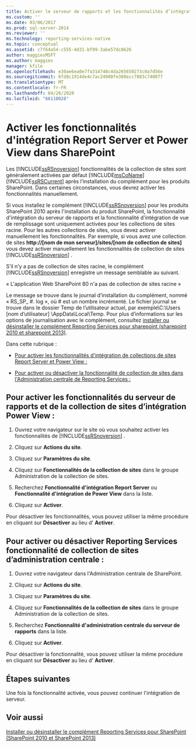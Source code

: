 ```yaml
---
title: Activer le serveur de rapports et les fonctionnalités d’intégration de Power View dans SharePoint | Microsoft Docs
ms.custom: ''
ms.date: 03/06/2017
ms.prod: sql-server-2014
ms.reviewer: ''
ms.technology: reporting-services-native
ms.topic: conceptual
ms.assetid: c7f64a54-c555-4d31-bf99-3abe57dc8626
author: maggiesMSFT
ms.author: maggies
manager: kfile
ms.openlocfilehash: e30ae6ea0e7fa314748c4da265650273c0a7d56e
ms.sourcegitcommit: 6fd8c1914de4c7ac24900fe388ecc7883c740077
ms.translationtype: MT
ms.contentlocale: fr-FR
ms.lasthandoff: 04/26/2020
ms.locfileid: "66110028"
---
```

# <a name="activate-the-report-server-and-power-view-integration-features-in-sharepoint"></a>Activer les fonctionnalités d'intégration Report Server et Power View dans SharePoint
  Les [!INCLUDE[ssRSnoversion](../includes/ssrsnoversion-md.md)] fonctionnalités de la collection de sites sont généralement activées par défaut [!INCLUDE[msCoName](../includes/msconame-md.md)] [!INCLUDE[ssRSCurrent](../includes/ssrscurrent-md.md)] après l’installation du complément pour les produits SharePoint. Dans certaines circonstances, vous devrez activer les fonctionnalités manuellement.  
  
 Si vous installez le complément [!INCLUDE[ssRSnoversion](../includes/ssrsnoversion-md.md)] pour les produits SharePoint 2010 après l'installation du produit SharePoint, la fonctionnalité d'intégration du serveur de rapports et la fonctionnalité d'intégration de vue de remplissage sont uniquement activées pour les collections de sites racine. Pour les autres collections de sites, vous devez activer manuellement les fonctionnalités. Par exemple, si vous avez une collection de sites **http://[nom de mon serveur]/sites/[nom de collection de sites]** vous devez activer manuellement les fonctionnalités de collection de sites [!INCLUDE[ssRSnoversion](../includes/ssrsnoversion-md.md)] .  
  
 S’il n’y a pas de collection de sites racine, le complément [!INCLUDE[ssRSnoversion](../includes/ssrsnoversion-md.md)] enregistre un message semblable au suivant.  
  
 « L'application Web SharePoint 80 n'a pas de collection de sites racine »  
  
 Le message se trouve dans le journal d’installation du complément, nommé « RS_SP_ #. log », où # est un nombre incrémenté. Le fichier journal se trouve dans le dossier Temp de l’utilisateur actuel, par exemple\\C:\Users [nom d’utilisateur] \AppData\Local\Temp. Pour plus d’informations sur les options de journalisation avec le complément, consultez [installer ou désinstaller le complément Reporting Services pour sharepoint &#40;sharepoint 2010 et sharepoint 2013&#41;](install-windows/install-or-uninstall-the-reporting-services-add-in-for-sharepoint.md).  
  
 Dans cette rubrique :  
  
-   [Pour activer les fonctionnalités d'intégration de collections de sites Report Server et Power View :](#bkmk_features)  
  
-   [Pour activer ou désactiver la fonctionnalité de collection de sites dans l'Administration centrale de Reporting Services :](#bkmk_centraladmin)  
  
##  <a name="to-activate-the-report-server-and-power-view-integration-site-collection-features"></a><a name="bkmk_features"></a>Pour activer les fonctionnalités du serveur de rapports et de la collection de sites d’intégration Power View :  
  
1.  Ouvrez votre navigateur sur le site où vous souhaitez activer les fonctionnalités de [!INCLUDE[ssRSnoversion](../includes/ssrsnoversion-md.md)] .  
  
2.  Cliquez sur **Actions du site**.  
  
3.  Cliquez sur **Paramètres du site**.  
  
4.  Cliquez sur **Fonctionnalités de la collection de sites** dans le groupe Administration de la collection de sites.  
  
5.  Recherchez **Fonctionnalité d'intégration Report Server** ou **Fonctionnalité d'intégration de Power View** dans la liste.  
  
6.  Cliquez sur **Activer**.  
  
 Pour désactiver les fonctionnalités, vous pouvez utiliser la même procédure en cliquant sur **Désactiver** au lieu d' **Activer**.  
  
##  <a name="to-activate-or-deactivate-reporting-services-central-administration-site-collection-feature"></a><a name="bkmk_centraladmin"></a>Pour activer ou désactiver Reporting Services fonctionnalité de collection de sites d’administration centrale :  
  
1.  Ouvrez votre navigateur dans l'Administration centrale de SharePoint.  
  
2.  Cliquez sur **Actions du site**.  
  
3.  Cliquez sur **Paramètres du site**.  
  
4.  Cliquez sur **Fonctionnalités de la collection de sites** dans le groupe Administration de la collection de sites.  
  
5.  Recherchez **Fonctionnalité d'administration centrale du serveur de rapports** dans la liste.  
  
6.  Cliquez sur **Activer**.  
  
 Pour désactiver la fonctionnalité, vous pouvez utiliser la même procédure en cliquant sur **Désactiver** au lieu d' **Activer**.  
  
## <a name="next-steps"></a>Étapes suivantes  
 Une fois la fonctionnalité activée, vous pouvez continuer l'intégration de serveur.  
  
## <a name="see-also"></a>Voir aussi  
 [Installer ou désinstaller le complément Reporting Services pour SharePoint &#40;SharePoint 2010 et SharePoint 2013&#41;](install-windows/install-or-uninstall-the-reporting-services-add-in-for-sharepoint.md)  
  
  
